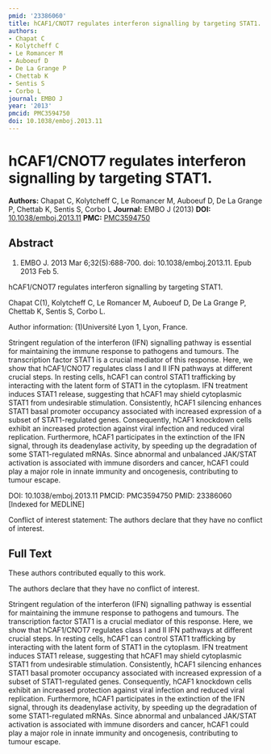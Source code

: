 ```yaml
---
pmid: '23386060'
title: hCAF1/CNOT7 regulates interferon signalling by targeting STAT1.
authors:
- Chapat C
- Kolytcheff C
- Le Romancer M
- Auboeuf D
- De La Grange P
- Chettab K
- Sentis S
- Corbo L
journal: EMBO J
year: '2013'
pmcid: PMC3594750
doi: 10.1038/emboj.2013.11
---
```


# hCAF1/CNOT7 regulates interferon signalling by targeting STAT1.
**Authors:** Chapat C, Kolytcheff C, Le Romancer M, Auboeuf D, De La Grange P, Chettab K, Sentis S, Corbo L
**Journal:** EMBO J (2013)
**DOI:** [10.1038/emboj.2013.11](https://doi.org/10.1038/emboj.2013.11)
**PMC:** [PMC3594750](https://www.ncbi.nlm.nih.gov/pmc/articles/PMC3594750/)

## Abstract

1. EMBO J. 2013 Mar 6;32(5):688-700. doi: 10.1038/emboj.2013.11. Epub 2013 Feb 5.

hCAF1/CNOT7 regulates interferon signalling by targeting STAT1.

Chapat C(1), Kolytcheff C, Le Romancer M, Auboeuf D, De La Grange P, Chettab K, 
Sentis S, Corbo L.

Author information:
(1)Université Lyon 1, Lyon, France.

Stringent regulation of the interferon (IFN) signalling pathway is essential for 
maintaining the immune response to pathogens and tumours. The transcription 
factor STAT1 is a crucial mediator of this response. Here, we show that 
hCAF1/CNOT7 regulates class I and II IFN pathways at different crucial steps. In 
resting cells, hCAF1 can control STAT1 trafficking by interacting with the 
latent form of STAT1 in the cytoplasm. IFN treatment induces STAT1 release, 
suggesting that hCAF1 may shield cytoplasmic STAT1 from undesirable stimulation. 
Consistently, hCAF1 silencing enhances STAT1 basal promoter occupancy associated 
with increased expression of a subset of STAT1-regulated genes. Consequently, 
hCAF1 knockdown cells exhibit an increased protection against viral infection 
and reduced viral replication. Furthermore, hCAF1 participates in the extinction 
of the IFN signal, through its deadenylase activity, by speeding up the 
degradation of some STAT1-regulated mRNAs. Since abnormal and unbalanced 
JAK/STAT activation is associated with immune disorders and cancer, hCAF1 could 
play a major role in innate immunity and oncogenesis, contributing to tumour 
escape.

DOI: 10.1038/emboj.2013.11
PMCID: PMC3594750
PMID: 23386060 [Indexed for MEDLINE]

Conflict of interest statement: The authors declare that they have no conflict 
of interest.

## Full Text

These authors contributed equally to this work.

The authors declare that they have no conflict of interest.

Stringent regulation of the interferon (IFN) signalling pathway is essential for maintaining the immune response to pathogens and tumours. The transcription factor STAT1 is a crucial mediator of this response. Here, we show that hCAF1/CNOT7 regulates class I and II IFN pathways at different crucial steps. In resting cells, hCAF1 can control STAT1 trafficking by interacting with the latent form of STAT1 in the cytoplasm. IFN treatment induces STAT1 release, suggesting that hCAF1 may shield cytoplasmic STAT1 from undesirable stimulation. Consistently, hCAF1 silencing enhances STAT1 basal promoter occupancy associated with increased expression of a subset of STAT1-regulated genes. Consequently, hCAF1 knockdown cells exhibit an increased protection against viral infection and reduced viral replication. Furthermore, hCAF1 participates in the extinction of the IFN signal, through its deadenylase activity, by speeding up the degradation of some STAT1-regulated mRNAs. Since abnormal and unbalanced JAK/STAT activation is associated with immune disorders and cancer, hCAF1 could play a major role in innate immunity and oncogenesis, contributing to tumour escape.
